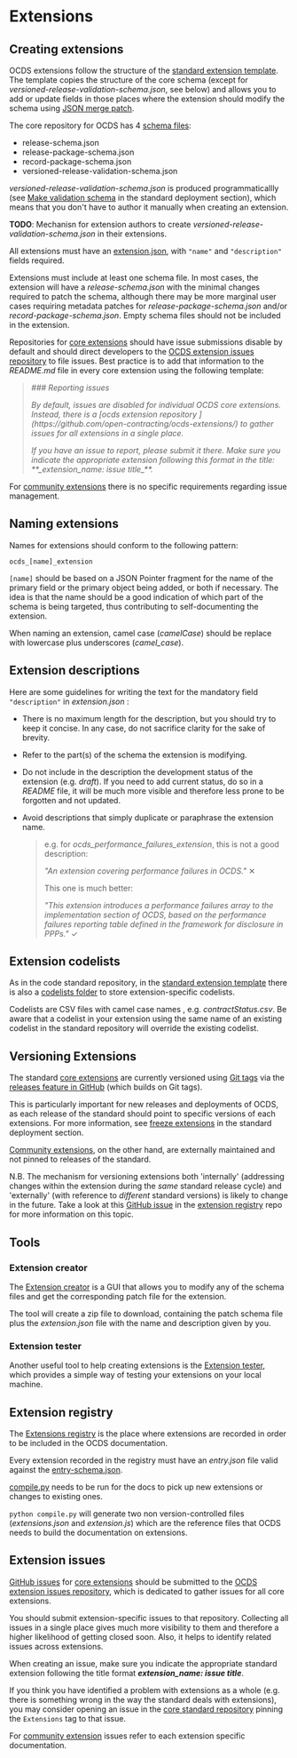 # Extensions

## Creating extensions

OCDS extensions follow the structure of the [standard extension template](https://github.com/open-contracting/standard_extension_template). The template copies the structure of the core schema (except for _versioned-release-validation-schema.json_, see below) and allows you to add or update fields in those places where the extension should modify the schema using [JSON merge patch](https://tools.ietf.org/html/rfc7396).

The core repository for OCDS has 4 [schema files](https://github.com/open-contracting/standard/tree/master/standard/schema):

* release-schema.json
* release-package-schema.json
* record-package-schema.json
* versioned-release-validation-schema.json

_versioned-release-validation-schema.json_ is produced programmaticallly (see [Make validation schema](../deployment/standard-live#make-validation-schema) in the standard deployment section), which means that you don't have to author it manually when creating an extension.

**TODO**: Mechanisn for extension authors to create _versioned-release-validation-schema.json_ in their extensions.

All extensions must have an [extension.json](https://github.com/open-contracting/standard_extension_template/blob/master/extension.json), with `"name"` and `"description"` fields required.

Extensions must include at least one schema file. In most cases, the extension will have a _release-schema.json_ with the minimal changes required to patch the schema, although there may be more marginal user cases requiring metadata patches for _release-package-schema.json_ and/or _record-package-schema.json_. Empty schema files should not be included in the extension.

Repositories for [core extensions](http://standard.open-contracting.org/latest/en/extensions/#core-extensions) should have issue submissions disable by default and should direct developers to the [OCDS extension issues repository](https://github.com/open-contracting/ocds-extensions) to file issues. Best practice is to add that information to the _README.md_ file in every core extension using the following template:

  > _&#35;&#35;&#35; Reporting issues_
  >
  > _By default, issues are disabled for individual OCDS core extensions. Instead, there is a &#91;ocds extension repository &#93;&#40;https&#58;&#47;&#47;github.com/open-contracting/ocds-extensions/&#41; to gather issues for all extensions in a single place._
  >
  > _If you have an issue to report, please submit it there. Make sure you indicate the appropriate extension following this format in the title: &#42;&#42;&#95;extension_name: issue title&#95;&#42;&#42;._

For [community extensions](http://standard.open-contracting.org/latest/en/extensions/#community-extensions) there is no specific requirements regarding issue management.

## Naming extensions

Names for extensions should conform to the following pattern:

`ocds_[name]_extension`

`[name]` should be based on a JSON Pointer fragment for the name of the primary field or the primary object being added, or both if necessary. The idea is that the name should be a good indication of which part of the schema is being targeted, thus contributing to self-documenting the extension.

When naming an extension, camel case (_camelCase_) should be replace with lowercase plus underscores (_camel_case_).

## Extension descriptions

Here are some guidelines for writing the text for the mandatory field `"description"` in _extension.json_ :

* There is no maximum length for the description, but you should try to keep it concise. In any case, do not sacrifice clarity for the sake of brevity.
* Refer to the part(s) of the schema the extension is modifying.
* Do not include in the description the development status of the extension (e.g. _draft_). If you need to add current status, do so in a _README_ file, it will be much more visible and therefore less prone to be forgotten and not updated.
* Avoid descriptions that simply duplicate or paraphrase the extension name.

  > e.g. for _ocds_performance_failures_extension_, this is not a good description:
  >
  > _"An extension covering performance failures in OCDS."_ &#x2715;
  >
  > This one is much better:
  >
  > _"This extension introduces a performance failures array to the implementation section of OCDS, based on the performance failures reporting table defined in the framework for disclosure in PPPs."_ &#10003;

## Extension codelists

As in the code standard repository, in the [standard extension template](https://github.com/open-contracting/standard_extension_template) there is also a [codelists folder](https://github.com/open-contracting/standard_extension_template/tree/master/codelists) to store extension-specific codelists.

Codelists are CSV files with camel case names , e.g. _contractStatus.csv_. Be aware that a codelist in your extension using the same name of an existing codelist in the standard repository will override the existing codelist.

## Versioning Extensions

The standard [core extensions](http://standard.open-contracting.org/latest/en/extensions/#core-extensions) are currently versioned using [Git tags](https://git-scm.com/book/en/v2/Git-Basics-Tagging) via the [releases feature in GitHub](https://help.github.com/categories/releases/) (which builds on Git tags).

This is particularly important for new releases and deployments of OCDS, as each release of the standard should point to specific versions of each extensions. For more information, see [freeze extensions](../deployment/standard-live#freeze-extensions) in the standard deployment section.

[Community extensions](http://standard.open-contracting.org/latest/en/extensions/#community-extensions), on the other hand, are externally maintained and not pinned to releases of the standard.

N.B. The mechanism for versioning extensions both 'internally' (addressing changes within the extension during the _same_ standard release cycle) and 'externally' (with reference to _different_ standard versions) is likely to change in the future. Take a look at this [GitHub issue](https://github.com/open-contracting/extension_registry/issues/47) in the [extension registry](https://github.com/open-contracting/extension_registry) repo for more information on this topic.

## Tools

### Extension creator

The [Extension creator](https://github.com/open-contracting/extension_creator) is a GUI that allows you to modify any of the schema files and get the corresponding patch file for the extension.

The tool will create a zip file to download, containing the patch schema file plus the _extension.json_ file with the name and description given by you.

### Extension tester

Another useful tool to help creating extensions is the [Extension tester](https://github.com/open-contracting/extension_tester), which provides a simple way of testing your extensions on your local machine.

## Extension registry

The [Extensions registry](https://github.com/open-contracting/extension_registry) is the place where extensions are recorded in order to be included in the OCDS documentation.

Every extension recorded in the registry must have an _entry.json_ file valid against the [entry-schema.json](https://github.com/open-contracting/extension_registry/blob/master/entry-schema.json).

[compile.py](https://github.com/open-contracting/extension_registry/blob/master/compile.py) needs to be run for the docs to pick up
new extensions or changes to existing ones.

`python compile.py` will generate two non version-controlled files (_extensions.json_ and _extension.js_) which are the reference files that OCDS needs to build the documentation on extensions.

## Extension issues

[GitHub issues](https://help.github.com/articles/about-issues/) for [core extensions](http://standard.open-contracting.org/latest/en/extensions/#core-extensions) should be submitted to the [OCDS extension issues repository](https://github.com/open-contracting/ocds-extensions), which is dedicated to gather issues for all core extensions.

You should submit extension-specific issues to that repository. Collecting all issues in a single place gives much more visibility to them and therefore a higher likelihood of getting closed soon. Also, it helps to identify related issues across extensions.

When creating an issue, make sure you indicate the appropriate standard extension following the title format **_extension_name: issue title_**.

If you think you have identified a problem with extensions as a whole (e.g. there is something wrong in the way the standard deals with extensions), you may consider opening an issue in the [core standard repository](https://github.com/open-contracting/standard) pinning the `Extensions` tag to that issue.

For [community extension](http://standard.open-contracting.org/latest/en/extensions/#community-extensions) issues refer to each extension specific documentation.


